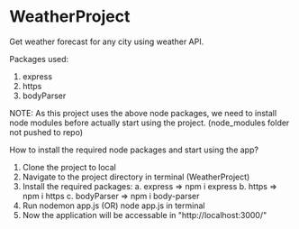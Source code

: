 # WeatherProject
Get weather forecast for any city using weather API.

Packages used:
1. express
2. https
3. bodyParser

NOTE: As this project uses the above node packages, we need to install node modules before actually start using the project. (node_modules folder not pushed to repo)

How to install the required node packages and start using the app?
1. Clone the project to local
2. Navigate to the project directory in terminal (WeatherProject)
3. Install the required packages:
a. express => npm i express
b. https => npm i https
c. bodyParser => npm i body-parser
4. Run nodemon app.js (OR) node app.js in terminal
5. Now the application will be accessable in "http://localhost:3000/"
